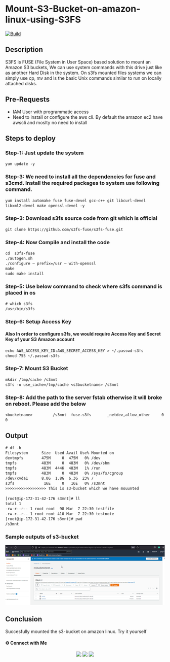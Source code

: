 # Mount-S3-Bucket-on-amazon-linux-using-S3FS

[![Build](https://travis-ci.org/joemccann/dillinger.svg?branch=master)](https://travis-ci.org/joemccann/dillinger)


## Description

S3FS is FUSE (File System in User Space) based solution to mount an Amazon S3 buckets, We can use system commands with this drive just like as another Hard Disk in the system. On s3fs mounted files systems we can simply use cp, mv and ls the basic Unix commands similar to run on locally attached disks.

## Pre-Requests

- IAM User with programmatic access
- Need to install or configure the aws cli. By default the amazon ec2 have awscli and moslty no need to install

## Steps to deploy

### Step-1: Just update the system
```
yum update -y
```
### Step-3: We need to install all the dependencies for fuse and s3cmd. Install the required packages to system use following command.
```
yum install automake fuse fuse-devel gcc-c++ git libcurl-devel libxml2-devel make openssl-devel -y
```

### Step-3: Download s3fs source code from git which is official

```
git clone https://github.com/s3fs-fuse/s3fs-fuse.git
```
### Step-4: Now Compile and install the code
```
cd  s3fs-fuse
./autogen.sh 
./configure — prefix=/usr — with-openssl
make
sudo make install
```
### Step-5: Use below command to check where s3fs command is placed in os
```
# which s3fs
/usr/bin/s3fs
```
### Step-6: Setup Access Key
#### Also In order to configure s3fs, we would require Access Key and Secret Key of your S3 Amazon account
```
echo AWS_ACCESS_KEY_ID:AWS_SECRET_ACCESS_KEY > ~/.passwd-s3fs
chmod 755 ~/.passwd-s3fs
```
### Step-7: Mount S3 Bucket
```
mkdir /tmp/cache /s3mnt
s3fs -o use_cache=/tmp/cache <s3bucketname> /s3mnt
```
### Step-8: Add the path to the server fstab otherwise it will broke on reboot. Please add the below
```
<bucketname>         /s3mnt  fuse.s3fs       _netdev,allow_other     0       0
```
## Output
```
# df -h
Filesystem      Size  Used Avail Use% Mounted on
devtmpfs        475M     0  475M   0% /dev
tmpfs           483M     0  483M   0% /dev/shm
tmpfs           483M  444K  483M   1% /run
tmpfs           483M     0  483M   0% /sys/fs/cgroup
/dev/xvda1      8.0G  1.8G  6.3G  23% /
s3fs             16E     0   16E   0% /s3mnt              >>>>>>>>>>>>>>>>>> This is s3-bucket which we have mouunted

[root@ip-172-31-42-176 s3mnt]# ll
total 1
-rw-r--r-- 1 root root  98 Mar  7 22:30 testfile
-rw-r--r-- 1 root root 410 Mar  7 22:30 testnote
[root@ip-172-31-42-176 s3mnt]# pwd
/s3mnt

```

### Sample outputs of s3-bucket

<center><img alt="bucket" src="firefox_YjbcmbeK10.png"> </img></center>

## Conclusion

Succesfully mounted the s3-bucket on amazon linux. Try it yourself

#### ⚙️ Connect with Me

<p align="center">
<a href="mailto:jomyambattil@gmail.com"><img src="https://img.shields.io/badge/Gmail-D14836?style=for-the-badge&logo=gmail&logoColor=white"/></a>
<a href="https://www.linkedin.com/in/jomygeorge11"><img src="https://img.shields.io/badge/LinkedIn-0077B5?style=for-the-badge&logo=linkedin&logoColor=white"/></a> 
<a href="https://www.instagram.com/therealjomy"><img src="https://img.shields.io/badge/Instagram-E4405F?style=for-the-badge&logo=instagram&logoColor=white"/></a><br />
